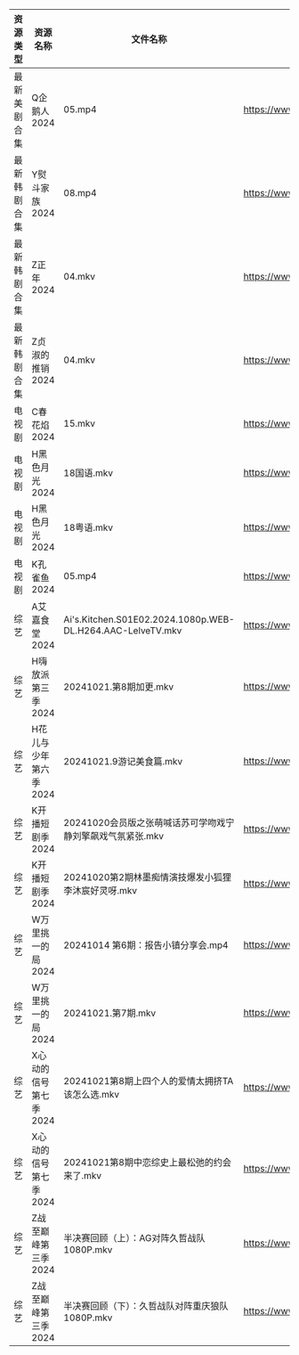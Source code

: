 | 资源类型   | 资源名称          | 文件名称                                                       | 分享链接                                 | 更新时间                |
| ------ | ------------- | ---------------------------------------------------------- | ------------------------------------ | ------------------- |
| 最新美剧合集 | Q企鹅人2024      | 05.mp4                                                     | https://www.alipan.com/s/vDUaCfprWEZ | 2024-10-21 14:05:54 |
| 最新韩剧合集 | Y熨斗家族2024     | 08.mp4                                                     | https://www.alipan.com/s/puj8LfqfXav | 2024-10-21 16:06:16 |
| 最新韩剧合集 | Z正年2024       | 04.mkv                                                     | https://www.alipan.com/s/sTneuapS1wk | 2024-10-21 00:06:25 |
| 最新韩剧合集 | Z贞淑的推销2024    | 04.mkv                                                     | https://www.alipan.com/s/h5xmVkTJtTV | 2024-10-21 00:06:27 |
| 电视剧    | C春花焰2024      | 15.mkv                                                     | https://www.alipan.com/s/LUgAXFU2qtc | 2024-10-21 14:05:12 |
| 电视剧    | H黑色月光2024     | 18国语.mkv                                                   | https://www.alipan.com/s/7pUm76Qoqso | 2024-10-21 14:05:31 |
| 电视剧    | H黑色月光2024     | 18粤语.mkv                                                   | https://www.alipan.com/s/7pUm76Qoqso | 2024-10-21 14:05:31 |
| 电视剧    | K孔雀鱼2024      | 05.mp4                                                     | https://www.alipan.com/s/9byeekozvmJ | 2024-10-21 08:05:40 |
| 综艺     | A艾嘉食堂2024     | Ai's.Kitchen.S01E02.2024.1080p.WEB-DL.H264.AAC-LelveTV.mkv | https://www.alipan.com/s/qqA2j1AeyfW | 2024-10-21 16:06:31 |
| 综艺     | H嗨放派第三季2024   | 20241021.第8期加更.mkv                                         | https://www.alipan.com/s/VRKJ132nbcQ | 2024-10-21 14:06:31 |
| 综艺     | H花儿与少年第六季2024 | 20241021.9游记美食篇.mkv                                        | https://www.alipan.com/s/etrBePtYsJ7 | 2024-10-21 14:06:34 |
| 综艺     | K开播短剧季2024    | 20241020会员版之张萌喊话苏可学吻戏宁静刘擎飙戏气氛紧张.mkv                        | https://www.alipan.com/s/RwTZ4L5wTYU | 2024-10-21 00:06:44 |
| 综艺     | K开播短剧季2024    | 20241020第2期林墨痴情演技爆发小狐狸李沐宸好灵呀.mkv                           | https://www.alipan.com/s/RwTZ4L5wTYU | 2024-10-21 08:06:34 |
| 综艺     | W万里挑一的局2024   | 20241014 第6期：报告小镇分享会.mp4                                   | https://www.alipan.com/s/TmY5m6HZ5CP | 2024-10-21 14:07:27 |
| 综艺     | W万里挑一的局2024   | 20241021.第7期.mkv                                           | https://www.alipan.com/s/TmY5m6HZ5CP | 2024-10-21 14:07:26 |
| 综艺     | X心动的信号第七季2024 | 20241021第8期上四个人的爱情太拥挤TA该怎么选.mkv                            | https://www.alipan.com/s/wQqfQxMS8Sx | 2024-10-21 16:07:48 |
| 综艺     | X心动的信号第七季2024 | 20241021第8期中恋综史上最松弛的约会来了.mkv                               | https://www.alipan.com/s/wQqfQxMS8Sx | 2024-10-21 14:07:44 |
| 综艺     | Z战至巅峰第三季2024  | 半决赛回顾（上）：AG对阵久哲战队 1080P.mkv                                | https://www.alipan.com/s/5yE689QzaiL | 2024-10-21 16:08:06 |
| 综艺     | Z战至巅峰第三季2024  | 半决赛回顾（下）：久哲战队对阵重庆狼队 1080P.mkv                              | https://www.alipan.com/s/5yE689QzaiL | 2024-10-21 16:08:05 |
